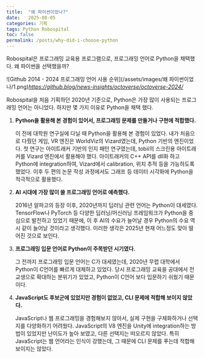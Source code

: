 ```yaml
---
title:  "왜 파이썬이었나?"
date:   2025-08-05
categories: 기획
tags: Python Robospital
toc: false
permalink: /posts/why-did-i-choose-python
---
```


Robospital은 프로그래밍 교육용 프로그램으로, 프로그래밍 언어로 Python을 채택했다. 왜 파이썬을 선택했을까?

![Github 2014 - 2024 프로그래밍 언어 사용 순위](/assets/images/왜 파이썬이었나/1.png)*https://github.blog/news-insights/octoverse/octoverse-2024/*

Robospital을 처음 기획하던 2020년 기준으로, Python은 가장 많이 사용되는 프로그래밍 언어는 아니었다. 하지만 몇 가지 이유로 Python을 채택 했다.

1. **Python을 활용해 본 경험이 있어서, 프로그래밍 문제를 만들거나 구현에 적합했다.**
    
    이 전에 대학원 연구실에 다닐 때 Python을 활용해 본 경험이 있었다. 
    내가 처음으로 다뤘던 게임, VR 엔진은 WorldViz의 Vizard였는데, Python 기반의 엔진이었다. 첫 연구는 아이트래커 기반의 인지 패턴 연구였는데, tobii의 스크린용 아이트래커를 Vizard 엔진에서 활용해야 했다. 아이트래커의 C++ API를 dll화 하고 Python에 integration하여, Vizard에서 calibration, 위치 추적 등을 가능하도록 했었다.
    이후 두 편의 논문 작성 과정에서도 그래프 등 데이터 시각화에 Python을 적극적으로 활용했다.
    
2. **AI 시대에 가장 많이 쓸 프로그래밍 언어로 예측했다.**
    
    2016년 알파고의 등장 이후, 2020년까지 딥러닝 관련 언어는 Python이 대세였다. TensorFlow나 PyTorch 등 다양한 딥러닝/머신러닝 프레임워크가 Python을 중심으로 발전하고 있었기 때문에, 이 후 AI의 수요가 늘어날 경우 Python의 수요 역시 같이 늘어날 것이라고 생각했다. 이러한 생각은 2025년 현재 어느정도 맞아 떨어진 것으로 보인다.
    
3. **프로그래밍 입문 언어로 Python이 주목받던 시기였다.**
    
    그 전까지 프로그래밍 입문 언어는 C가 대세였는데, 2020년 무렵 대학에서 Python이 C언어를 빠르게 대체하고 있었다. 당시 프로그래밍 교육을 공대에서 전교생으로 확대하는 분위기가 있었고, Python이 C언어 보다 입문하기 쉬웠기 때문이다.
    
4. **JavaScript도 후보군에 있었지만 경험이 없었고, CLI 문제에 적합해 보이지 않았다.**
    
    JavaScript나 웹 프로그래밍을 경험해보지 않아서, 실제 구현을 구체화하거나 선택지를 다양화하기 어려웠다. JavaScript의 V8 엔진을 Unity에 integration하는 방법이 있었지만 난이도가 높아 보였고, 다른 선택지는 떠오르지 않았다.
    특히 JavaScript는 웹 언어라는 인식이 강했는데, 그 때문에 CLI 문제를 푸는데 적합해 보이지는 않았다.